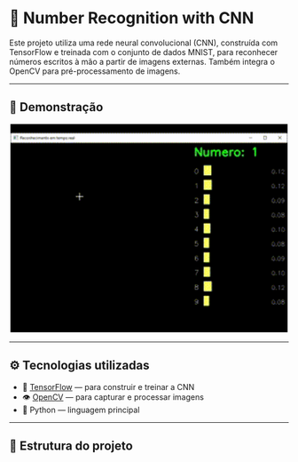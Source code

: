 # 🧠 Number Recognition with CNN

Este projeto utiliza uma rede neural convolucional (CNN), construída com TensorFlow e treinada com o conjunto de dados MNIST, para reconhecer números escritos à mão a partir de imagens externas. Também integra o OpenCV para pré-processamento de imagens.

---

## 📸 Demonstração

<p align="center">
  <img src="demo.gif" alt="Demo de reconhecimento" width="500"/>
</p>

---

## ⚙️ Tecnologias utilizadas

- 🧠 [TensorFlow](https://www.tensorflow.org/) — para construir e treinar a CNN
- 👁 [OpenCV](https://opencv.org/) — para capturar e processar imagens
- 🐍 Python — linguagem principal

---

## 📂 Estrutura do projeto

